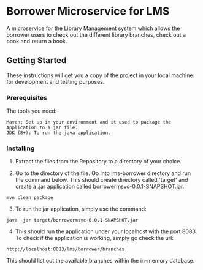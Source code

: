 # Borrower Microservice for LMS
A microservice for the Library Management system which allows the borrower users to check out the different library branches, check out a book and return a book.

## Getting Started
These instructions will get you a copy of the project in your local machine for development and testing purposes.

### Prerequisites
The tools you need:

```
Maven: Set up in your environment and it used to package the Application to a jar file.
JDK (8+): To run the java application.
```

### Installing

1. Extract the files from the Repository to a directory of your choice.

2. Go to the directory of the file. Go into lms-borrower directory and run the command below. This should create directory called 'target' and create a .jar application called borrowermsvc-0.0.1-SNAPSHOT.jar.
```
mvn clean package
```

3. To run the jar application, simply use the command:
```
java -jar target/borrowermsvc-0.0.1-SNAPSHOT.jar
```

4. This should run the application under your localhost with the port 8083. To check if the application is working, simply go check the url:

```
http://localhost:8083/lms/borrower/branches
```
This should list out the available branches within the in-memory database.